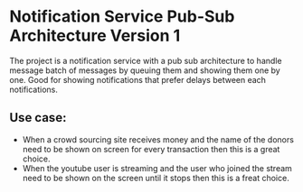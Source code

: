 # Notification Service Pub-Sub Architecture Version 1
The project is a notification service with a pub sub architecture to handle message batch of messages by queuing them and showing them one by one.
Good for showing notifications that prefer delays between each notifications.

## Use case:
* When a crowd sourcing site receives money and the name of the donors need to be shown on screen for every transaction then this is a great choice.
* When the youtube user is streaming and the user who joined the stream need to be shown on the screen until it stops then this is a freat choice.
